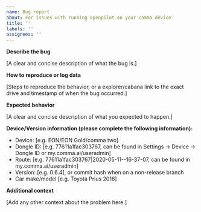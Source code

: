 ```yaml
---
name: Bug report
about: For issues with running openpilot on your comma device
title: ''
labels: ''
assignees: ''
---
```


**Describe the bug**

[A clear and concise description of what the bug is.]

**How to reproduce or log data**

[Steps to reproduce the behavior, or a explorer/cabana link to the exact drive and timestamp of when the bug occurred.]

**Expected behavior**

[A clear and concise description of what you expected to happen.]

**Device/Version information (please complete the following information):**
 - Device: [e.g. EON/EON Gold/comma two]
 - Dongle ID: [e.g. 77611a1fac303767, can be found in Settings -> Device -> Dongle ID or my.comma.ai/useradmin]
 - Route: [e.g. 77611a1fac303767|2020-05-11--16-37-07, can be found in my.comma.ai/useradmin]
 - Version: [e.g. 0.6.4], or commit hash when on a non-release branch
 - Car make/model [e.g. Toyota Prius 2016]

**Additional context**

[Add any other context about the problem here.]
